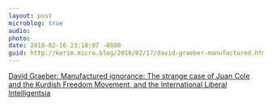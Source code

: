 ```yaml
---
layout: post
microblog: true
audio: 
photo: 
date: 2018-02-16 23:18:07 -0800
guid: http://kerim.micro.blog/2018/02/17/david-graeber-manufactured.html
---
```

[David Graeber: Manufactured ignorance: The strange case of Juan Cole and the Kurdish Freedom Movement, and the International Liberal Intelligentsia](http://www.focaalblog.com/2018/02/16/david-graeber-manufactured-ignorance/)
